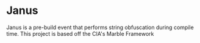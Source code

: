 # Janus
Janus is a pre-build event that performs string obfuscation during compile time. This project is based off the CIA's Marble Framework
